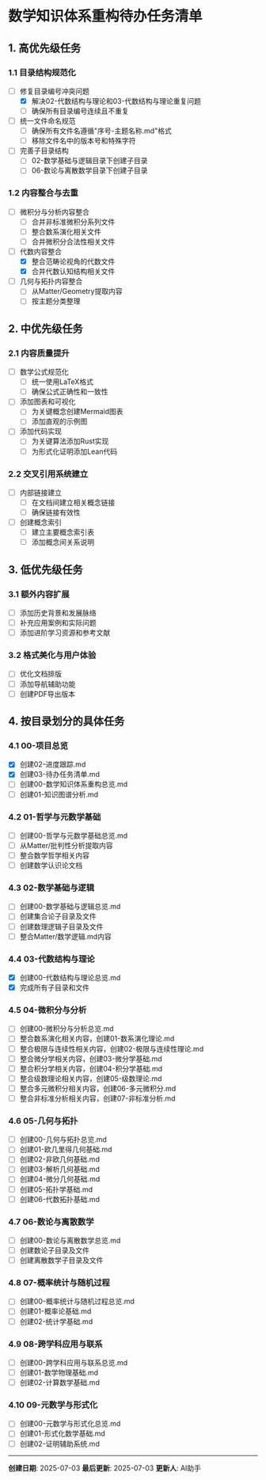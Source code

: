 # 数学知识体系重构待办任务清单

## 1. 高优先级任务

### 1.1 目录结构规范化

- [ ] 修复目录编号冲突问题
  - [x] 解决02-代数结构与理论和03-代数结构与理论重复问题
  - [ ] 确保所有目录编号连续且不重复
- [ ] 统一文件命名规范
  - [ ] 确保所有文件名遵循"序号-主题名称.md"格式
  - [ ] 移除文件名中的版本号和特殊字符
- [ ] 完善子目录结构
  - [ ] 02-数学基础与逻辑目录下创建子目录
  - [ ] 06-数论与离散数学目录下创建子目录

### 1.2 内容整合与去重

- [ ] 微积分与分析内容整合
  - [ ] 合并非标准微积分系列文件
  - [ ] 整合数系演化相关文件
  - [ ] 合并微积分合法性相关文件
- [ ] 代数内容整合
  - [x] 整合范畴论视角的代数文件
  - [x] 合并代数认知结构相关文件
- [ ] 几何与拓扑内容整合
  - [ ] 从Matter/Geometry提取内容
  - [ ] 按主题分类整理

## 2. 中优先级任务

### 2.1 内容质量提升

- [ ] 数学公式规范化
  - [ ] 统一使用LaTeX格式
  - [ ] 确保公式正确性和一致性
- [ ] 添加图表和可视化
  - [ ] 为关键概念创建Mermaid图表
  - [ ] 添加直观的示例图
- [ ] 添加代码实现
  - [ ] 为关键算法添加Rust实现
  - [ ] 为形式化证明添加Lean代码

### 2.2 交叉引用系统建立

- [ ] 内部链接建立
  - [ ] 在文档间建立相关概念链接
  - [ ] 确保链接有效性
- [ ] 创建概念索引
  - [ ] 建立主要概念索引表
  - [ ] 添加概念间关系说明

## 3. 低优先级任务

### 3.1 额外内容扩展

- [ ] 添加历史背景和发展脉络
- [ ] 补充应用案例和实际问题
- [ ] 添加进阶学习资源和参考文献

### 3.2 格式美化与用户体验

- [ ] 优化文档排版
- [ ] 添加导航辅助功能
- [ ] 创建PDF导出版本

## 4. 按目录划分的具体任务

### 4.1 00-项目总览

- [x] 创建02-进度跟踪.md
- [x] 创建03-待办任务清单.md
- [ ] 创建00-数学知识体系重构总览.md
- [ ] 创建01-知识图谱分析.md

### 4.2 01-哲学与元数学基础

- [ ] 创建00-哲学与元数学基础总览.md
- [ ] 从Matter/批判性分析提取内容
- [ ] 整合数学哲学相关内容
- [ ] 创建数学认识论文档

### 4.3 02-数学基础与逻辑

- [ ] 创建00-数学基础与逻辑总览.md
- [ ] 创建集合论子目录及文件
- [ ] 创建数理逻辑子目录及文件
- [ ] 整合Matter/数学逻辑.md内容

### 4.4 03-代数结构与理论

- [x] 创建00-代数结构与理论总览.md
- [x] 完成所有子目录和文件

### 4.5 04-微积分与分析

- [ ] 创建00-微积分与分析总览.md
- [ ] 整合数系演化相关内容，创建01-数系演化理论.md
- [ ] 整合极限与连续性相关内容，创建02-极限与连续性理论.md
- [ ] 整合微分学相关内容，创建03-微分学基础.md
- [ ] 整合积分学相关内容，创建04-积分学基础.md
- [ ] 整合级数理论相关内容，创建05-级数理论.md
- [ ] 整合多元微积分相关内容，创建06-多元微积分.md
- [ ] 整合非标准分析相关内容，创建07-非标准分析.md

### 4.6 05-几何与拓扑

- [ ] 创建00-几何与拓扑总览.md
- [ ] 创建01-欧几里得几何基础.md
- [ ] 创建02-非欧几何基础.md
- [ ] 创建03-解析几何基础.md
- [ ] 创建04-微分几何基础.md
- [ ] 创建05-拓扑学基础.md
- [ ] 创建06-代数拓扑基础.md

### 4.7 06-数论与离散数学

- [ ] 创建00-数论与离散数学总览.md
- [ ] 创建数论子目录及文件
- [ ] 创建离散数学子目录及文件

### 4.8 07-概率统计与随机过程

- [ ] 创建00-概率统计与随机过程总览.md
- [ ] 创建01-概率论基础.md
- [ ] 创建02-统计学基础.md

### 4.9 08-跨学科应用与联系

- [ ] 创建00-跨学科应用与联系总览.md
- [ ] 创建01-数学物理基础.md
- [ ] 创建02-计算数学基础.md

### 4.10 09-元数学与形式化

- [ ] 创建00-元数学与形式化总览.md
- [ ] 创建01-形式化数学基础.md
- [ ] 创建02-证明辅助系统.md

---

**创建日期**: 2025-07-03
**最后更新**: 2025-07-03
**更新人**: AI助手

